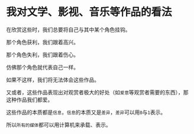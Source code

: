 # 我对文学、影视、音乐等作品的看法

在欣赏这些时，我们总要将自己与其中某个角色挂钩。

那个角色获利，我们跟着高兴。

那个角色失利，我们跟着伤心。

仿佛那个角色就代表自己一样。

如果不这样，我们将无法体会这些作品。

又或者，这些作品表现出对观赏者极大的好处（如`爱意`等观赏者需要的东西），那这种作品我们都爱。

这些作品的本质都是`信息`，`信息`的本质又是`差异`，`差异`可以用`0`与`1`表示。

所以`所有的媒体`都可以用计算机来承载、表示。
